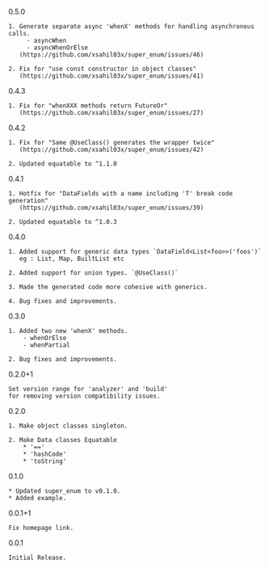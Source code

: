 0.5.0

    1. Generate separate async 'whenX' methods for handling asynchronous calls.
         - asyncWhen
         - asyncWhenOrElse
       (https://github.com/xsahil03x/super_enum/issues/46)

    2. Fix for "use const constructor in object classes"
       (https://github.com/xsahil03x/super_enum/issues/41)

0.4.3

    1. Fix for "whenXXX methods return FutureOr"
       (https://github.com/xsahil03x/super_enum/issues/27)

0.4.2

    1. Fix for "Same @UseClass() generates the wrapper twice"
       (https://github.com/xsahil03x/super_enum/issues/42)

    2. Updated equatable to ^1.1.0

0.4.1

    1. Hotfix for "DataFields with a name including 'T' break code generation"
       (https://github.com/xsahil03x/super_enum/issues/39)

    2. Updated equatable to ^1.0.3

0.4.0

    1. Added support for generic data types `DataField<List<foo>>('foos')`
       eg : List, Map, BuiltList etc

    2. Added support for union types. `@UseClass()`

    3. Made the generated code more cohesive with generics.

    4. Bug fixes and improvements.

0.3.0
    
    1. Added two new 'whenX' methods.
        - whenOrElse
        - whenPartial
    
    2. Bug fixes and improvements.

0.2.0+1
    
    Set version range for 'analyzer' and 'build' 
    for removing version compatibility issues.

0.2.0

    1. Make object classes singleton.
    
    2. Make Data classes Equatable 
        * '=='
        * 'hashCode'
        * 'toString'

0.1.0
       
    * Updated super_enum to v0.1.0.
    * Added example.
    
0.0.1+1

    Fix homepage link.

0.0.1

    Initial Release.
